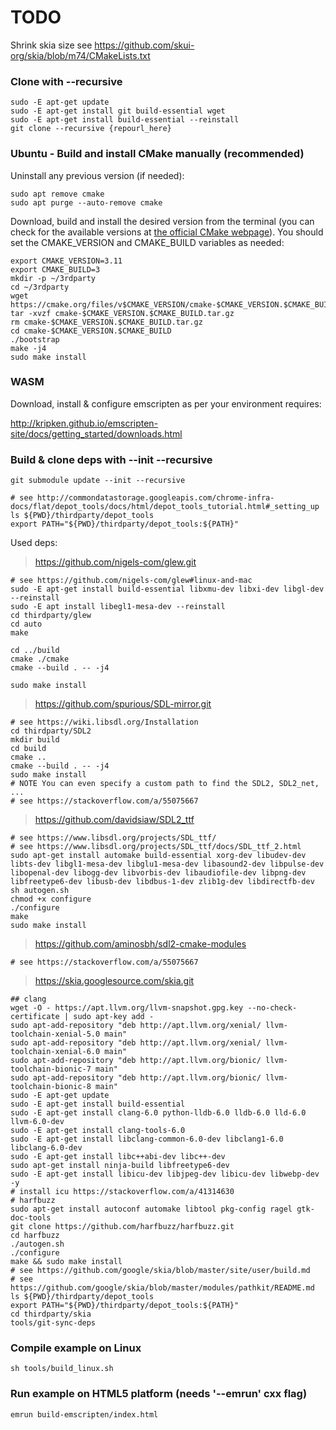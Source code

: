 # TODO
Shrink skia size
see https://github.com/skui-org/skia/blob/m74/CMakeLists.txt

### Clone with --recursive

```
sudo -E apt-get update
sudo -E apt-get install git build-essential wget
sudo -E apt-get install build-essential --reinstall
git clone --recursive {repourl_here}
```

### Ubuntu - Build and install CMake manually (recommended)
Uninstall any previous version (if needed):
```
sudo apt remove cmake
sudo apt purge --auto-remove cmake
```

Download, build and install the desired version from the terminal (you can check for the available versions at [the official CMake webpage](https://cmake.org/download/)).
You should set the CMAKE_VERSION and CMAKE_BUILD variables as needed:
```
export CMAKE_VERSION=3.11
export CMAKE_BUILD=3
mkdir -p ~/3rdparty
cd ~/3rdparty
wget https://cmake.org/files/v$CMAKE_VERSION/cmake-$CMAKE_VERSION.$CMAKE_BUILD.tar.gz
tar -xvzf cmake-$CMAKE_VERSION.$CMAKE_BUILD.tar.gz
rm cmake-$CMAKE_VERSION.$CMAKE_BUILD.tar.gz
cd cmake-$CMAKE_VERSION.$CMAKE_BUILD
./bootstrap
make -j4
sudo make install
```

### WASM

Download, install & configure emscripten as per your environment requires:

http://kripken.github.io/emscripten-site/docs/getting_started/downloads.html

### Build & clone deps with --init --recursive

```
git submodule update --init --recursive
```

```
# see http://commondatastorage.googleapis.com/chrome-infra-docs/flat/depot_tools/docs/html/depot_tools_tutorial.html#_setting_up
ls ${PWD}/thirdparty/depot_tools
export PATH="${PWD}/thirdparty/depot_tools:${PATH}"
```

Used deps:

> https://github.com/nigels-com/glew.git
```
# see https://github.com/nigels-com/glew#linux-and-mac
sudo -E apt-get install build-essential libxmu-dev libxi-dev libgl-dev --reinstall
sudo -E apt install libegl1-mesa-dev --reinstall
cd thirdparty/glew
cd auto
make

cd ../build
cmake ./cmake
cmake --build . -- -j4

sudo make install
```
> https://github.com/spurious/SDL-mirror.git
```
# see https://wiki.libsdl.org/Installation
cd thirdparty/SDL2
mkdir build
cd build
cmake ..
cmake --build . -- -j4
sudo make install
# NOTE You can even specify a custom path to find the SDL2, SDL2_net, ...
# see https://stackoverflow.com/a/55075667
```
> https://github.com/davidsiaw/SDL2_ttf
```
# see https://www.libsdl.org/projects/SDL_ttf/
# see https://www.libsdl.org/projects/SDL_ttf/docs/SDL_ttf_2.html
sudo apt-get install automake build-essential xorg-dev libudev-dev libts-dev libgl1-mesa-dev libglu1-mesa-dev libasound2-dev libpulse-dev libopenal-dev libogg-dev libvorbis-dev libaudiofile-dev libpng-dev libfreetype6-dev libusb-dev libdbus-1-dev zlib1g-dev libdirectfb-dev
sh autogen.sh
chmod +x configure
./configure
make
sudo make install
```
> https://github.com/aminosbh/sdl2-cmake-modules
```
# see https://stackoverflow.com/a/55075667
```
> https://skia.googlesource.com/skia.git
```
## clang
wget -O - https://apt.llvm.org/llvm-snapshot.gpg.key --no-check-certificate | sudo apt-key add -
sudo apt-add-repository "deb http://apt.llvm.org/xenial/ llvm-toolchain-xenial-5.0 main"
sudo apt-add-repository "deb http://apt.llvm.org/xenial/ llvm-toolchain-xenial-6.0 main"
sudo apt-add-repository "deb http://apt.llvm.org/bionic/ llvm-toolchain-bionic-7 main"
sudo apt-add-repository "deb http://apt.llvm.org/bionic/ llvm-toolchain-bionic-8 main"
sudo -E apt-get update
sudo -E apt-get install build-essential
sudo -E apt-get install clang-6.0 python-lldb-6.0 lldb-6.0 lld-6.0 llvm-6.0-dev
sudo -E apt-get install clang-tools-6.0
sudo -E apt-get install libclang-common-6.0-dev libclang1-6.0 libclang-6.0-dev
sudo -E apt-get install libc++abi-dev libc++-dev
sudo apt-get install ninja-build libfreetype6-dev
sudo -E apt-get install libicu-dev libjpeg-dev libicu-dev libwebp-dev -y
# install icu https://stackoverflow.com/a/41314630
# harfbuzz
sudo apt-get install autoconf automake libtool pkg-config ragel gtk-doc-tools
git clone https://github.com/harfbuzz/harfbuzz.git
cd harfbuzz
./autogen.sh
./configure
make && sudo make install
# see https://github.com/google/skia/blob/master/site/user/build.md
# see https://github.com/google/skia/blob/master/modules/pathkit/README.md
ls ${PWD}/thirdparty/depot_tools
export PATH="${PWD}/thirdparty/depot_tools:${PATH}"
cd thirdparty/skia
tools/git-sync-deps
```

### Compile example on Linux

```
sh tools/build_linux.sh
```

### Run example on HTML5 platform (needs '--emrun' cxx flag)

```
emrun build-emscripten/index.html
```
